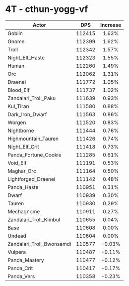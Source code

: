 # 4T - cthun-yogg-vf
| Actor | DPS | Increase |
|---|:---:|:---:|
|Goblin|112415|1.63%|
|Gnome|112399|1.62%|
|Troll|112342|1.57%|
|Night_Elf_Haste|112323|1.55%|
|Human|112260|1.49%|
|Orc|112062|1.31%|
|Draenei|111772|1.05%|
|Blood_Elf|111737|1.02%|
|Zandalari_Troll_Paku|111639|0.93%|
|Kul_Tiran|111580|0.88%|
|Dark_Iron_Dwarf|111563|0.86%|
|Worgen|111520|0.83%|
|Nightborne|111444|0.76%|
|Highmountain_Tauren|111426|0.74%|
|Night_Elf_Crit|111418|0.73%|
|Panda_Fortune_Cookie|111285|0.61%|
|Void_Elf|111191|0.53%|
|Maghar_Orc|111164|0.50%|
|Lightforged_Draenei|111142|0.48%|
|Panda_Haste|110951|0.31%|
|Dwarf|110939|0.30%|
|Tauren|110930|0.29%|
|Mechagnome|110911|0.27%|
|Zandalari_Troll_Kimbul|110655|0.04%|
|Base|110608|0.00%|
|Undead|110604|0.00%|
|Zandalari_Troll_Bwonsamdi|110577|-0.03%|
|Vulpera|110487|-0.11%|
|Panda_Mastery|110477|-0.12%|
|Panda_Crit|110417|-0.17%|
|Panda_Vers|110358|-0.23%|
